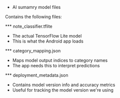 * AI sumamry model files  

Contains the following files:

*** note_classifier.tflite  
* The actual TensorFlow Lite model
* This is what the Android app loads

*** category_mapping.json  
* Maps model output indices to category names
* The app needs this to interpret predictions

*** deployment_metadata.json  
* Contains model version info and accuracy metrics
* Useful for tracking the model version we're using
